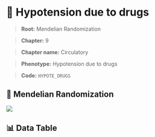 # 🧪 Hypotension due to drugs

> **Root:** Mendelian Randomization

> **Chapter:** 9  

> **Chapter name:** Circulatory

> **Phenotype:** Hypotension due to drugs  

> **Code:** `HYPOTE_DRUGS`

## 🧬 Mendelian Randomization  

<img src="/MR/Figures/Forward/HYPOTE_DRUGS.png"/>

## 📊 Data Table

<CsvTableMRF src="/MR_Data/Forward/HYPOTE_DRUGS.csv"/>
